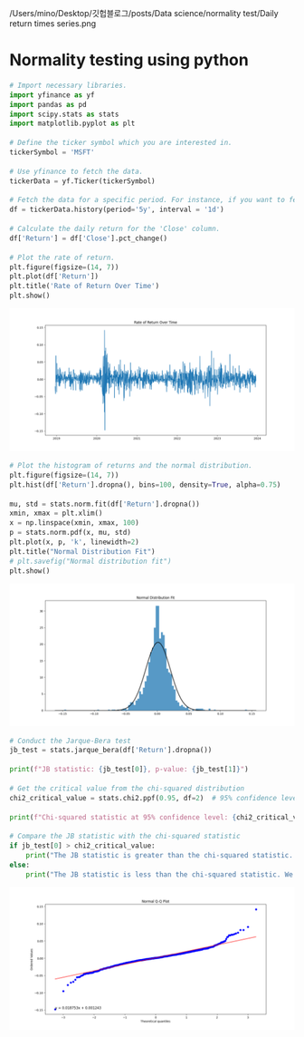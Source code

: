 /Users/mino/Desktop/깃헙블로그/posts/Data science/normality test/Daily return times series.png

# Normality testing using python

```python
# Import necessary libraries.
import yfinance as yf
import pandas as pd
import scipy.stats as stats
import matplotlib.pyplot as plt

# Define the ticker symbol which you are interested in.
tickerSymbol = 'MSFT'

# Use yfinance to fetch the data.
tickerData = yf.Ticker(tickerSymbol)

# Fetch the data for a specific period. For instance, if you want to fetch the data for the last 5 years, do as follows:
df = tickerData.history(period='5y', interval = '1d')

# Calculate the daily return for the 'Close' column.
df['Return'] = df['Close'].pct_change()

# Plot the rate of return.
plt.figure(figsize=(14, 7))
plt.plot(df['Return'])
plt.title('Rate of Return Over Time')
plt.show()
```

![Daily%20return%20times%20series.png](https://github.com/Anderson-Shin/anderson-shin.github.io/blob/master/images/Daily%20return%20times%20series.png?raw=true)

```python
# Plot the histogram of returns and the normal distribution.
plt.figure(figsize=(14, 7))
plt.hist(df['Return'].dropna(), bins=100, density=True, alpha=0.75)

mu, std = stats.norm.fit(df['Return'].dropna())
xmin, xmax = plt.xlim()
x = np.linspace(xmin, xmax, 100)
p = stats.norm.pdf(x, mu, std)
plt.plot(x, p, 'k', linewidth=2)
plt.title("Normal Distribution Fit")
# plt.savefig("Normal distribution fit")
plt.show()

```

![Normal%20distribution%20fit.png](https://github.com/Anderson-Shin/anderson-shin.github.io/blob/master/images/Normal%20distribution%20fit.png?raw=true)

```python
# Conduct the Jarque-Bera test
jb_test = stats.jarque_bera(df['Return'].dropna())

print(f"JB statistic: {jb_test[0]}, p-value: {jb_test[1]}")

# Get the critical value from the chi-squared distribution
chi2_critical_value = stats.chi2.ppf(0.95, df=2)  # 95% confidence level

print(f"Chi-squared statistic at 95% confidence level: {chi2_critical_value}")

# Compare the JB statistic with the chi-squared statistic
if jb_test[0] > chi2_critical_value:
    print("The JB statistic is greater than the chi-squared statistic. We reject the null hypothesis.")
else:
    print("The JB statistic is less than the chi-squared statistic. We fail to reject the null hypothesis.")

```

![Normal%20Q-Q%20Plot.png](https://github.com/Anderson-Shin/anderson-shin.github.io/blob/master/images/Normal%20Q-Q%20Plot.png?raw=true)